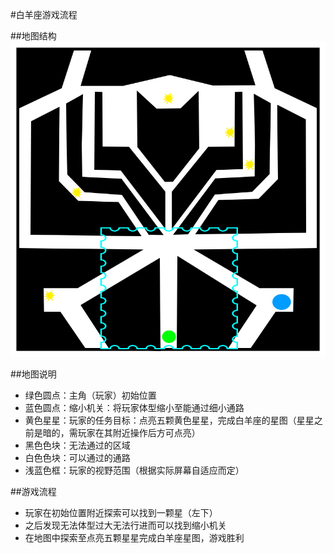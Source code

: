 #白羊座游戏流程

##地图结构
![](https://github.com/Auir/RetrieveMyself/blob/master/Resources/pics/Aries.jpg)

##地图说明
* 绿色圆点：主角（玩家）初始位置
* 蓝色圆点：缩小机关：将玩家体型缩小至能通过细小通路
* 黄色星星：玩家的任务目标：点亮五颗黄色星星，完成白羊座的星图（星星之前是暗的，需玩家在其附近操作后方可点亮）
* 黑色色块：无法通过的区域
* 白色色块：可以通过的通路
* 浅蓝色框：玩家的视野范围（根据实际屏幕自适应而定）

##游戏流程
* 玩家在初始位置附近探索可以找到一颗星（左下）
* 之后发现无法体型过大无法行进而可以找到缩小机关
* 在地图中探索至点亮五颗星星完成白羊座星图，游戏胜利
